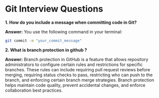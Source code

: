 # Git Interview Questions

**1. How do you include a message when committing code in Git?**

**Answer:** You use the following command in your terminal:

```bash
git commit -m "your_commit_message"
```

**2. What is branch protection in github ?**

**Answer:** Branch protection in GitHub is a feature that allows repository
administrators to configure certain rules and restrictions for specific
branches. These rules can include requiring pull request reviews before merging,
requiring status checks to pass, restricting who can push to the branch, and
enforcing certain branch merge strategies. Branch protection helps maintain code
quality, prevent accidental changes, and enforce collaboration best practices.
